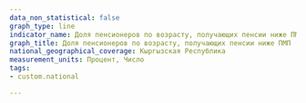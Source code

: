 ```yaml
---
data_non_statistical: false
graph_type: line
indicator_name: Доля пенсионеров по возрасту, получающих пенсии ниже ПМП
graph_title: Доля пенсионеров по возрасту, получающих пенсии ниже ПМП
national_geographical_coverage: Кыргызская Республика
measurement_units: Процент, Число 
tags:
- custom.national

---
```

